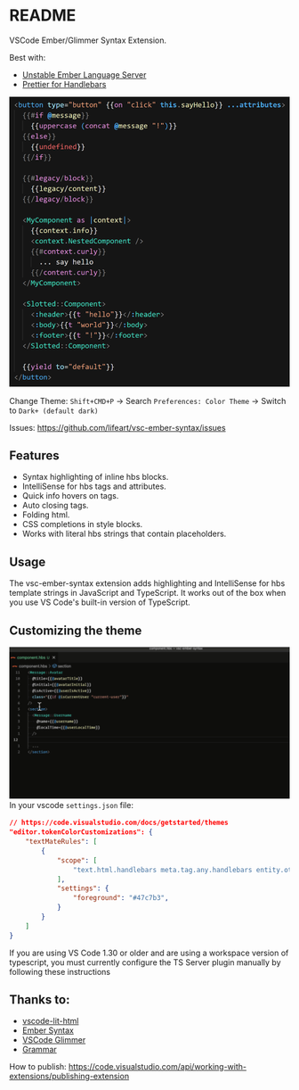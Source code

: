 # README

VSCode Ember/Glimmer Syntax Extension.

Best with:

- [Unstable Ember Language Server](https://marketplace.visualstudio.com/items?itemName=lifeart.vscode-ember-unstable)
- [Prettier for Handlebars](https://marketplace.visualstudio.com/items?itemName=EmberTooling.prettier-for-handlebars-vscode)

![preview](assets/preview.png)

Change Theme: `Shift+CMD+P` -> Search `Preferences: Color Theme` -> Switch to `Dark+ (default dark)`

Issues: https://github.com/lifeart/vsc-ember-syntax/issues

## Features

- Syntax highlighting of inline hbs blocks.
- IntelliSense for hbs tags and attributes.
- Quick info hovers on tags.
- Auto closing tags.
- Folding html.
- CSS completions in style blocks.
- Works with literal hbs strings that contain placeholders.

## Usage

The vsc-ember-syntax extension adds highlighting and IntelliSense for hbs template strings in JavaScript and TypeScript. It works out of the box when you use VS Code's built-in version of TypeScript.

## Customizing the theme

![customize-theme](assets/customize-theme.gif)
In your vscode `settings.json` file:

```json
// https://code.visualstudio.com/docs/getstarted/themes
"editor.tokenColorCustomizations": {
    "textMateRules": [
        {
            "scope": [
                "text.html.handlebars meta.tag.any.handlebars entity.other.attribute-name.handlebars.argument",
            ],
            "settings": {
                "foreground": "#47c7b3",
            }
        }
    ]
}
```

If you are using VS Code 1.30 or older and are using a workspace version of typescript, you must currently configure the TS Server plugin manually by following these instructions

## Thanks to:

- [vscode-lit-html](https://github.com/mjbvz/vscode-lit-html)
- [Ember Syntax](https://marketplace.visualstudio.com/items?itemName=dhedgecock.ember-syntax)
- [VSCode Glimmer](https://marketplace.visualstudio.com/items?itemName=chiragpat.vscode-glimmer)
- [Grammar](https://macromates.com/manual/en/language_grammars)

How to publish: https://code.visualstudio.com/api/working-with-extensions/publishing-extension
